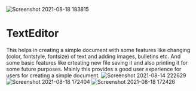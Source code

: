 ![Screenshot 2021-08-18 183815](https://user-images.githubusercontent.com/69347089/129903601-dcf9169c-2c3c-4d90-9e20-1331855163e1.png)
# TextEditor

This helps in creating a simple document with some features like changing (color, fontstyle, fontsize) of text and adding images, bulletins etc.
And some basic features like crteating new file saving it and also printing it for some future purposes.
Mainly this provides a good user experience for users for creating a simple document.
![Screenshot 2021-08-14 222629](https://user-images.githubusercontent.com/69347089/129892618-b9801732-2867-4d9d-8034-e6fa422c5a17.png)
![Screenshot 2021-08-18 172404](https://user-images.githubusercontent.com/69347089/129893824-602392c1-952d-4b6f-bc23-8d0bb021ba88.png)
![Screenshot 2021-08-18 172426](https://user-images.githubusercontent.com/69347089/129893837-09721c62-c8c5-492e-a41f-7d0eb165fbaf.png)


